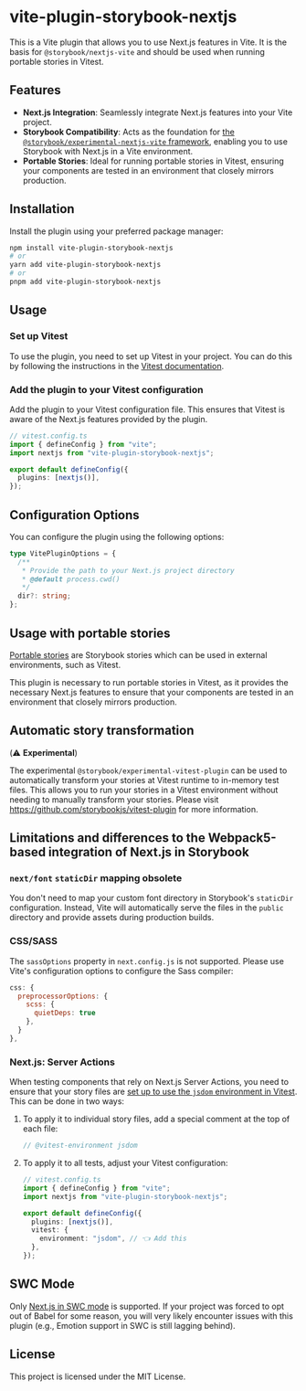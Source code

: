 # vite-plugin-storybook-nextjs

This is a Vite plugin that allows you to use Next.js features in Vite. It is the basis for `@storybook/nextjs-vite` and should be used when running portable stories in Vitest.

## Features

- **Next.js Integration**: Seamlessly integrate Next.js features into your Vite project.
- **Storybook Compatibility**: Acts as the foundation for [the `@storybook/experimental-nextjs-vite` framework](https://storybook.js.org/docs/get-started/frameworks/nextjs#with-vite), enabling you to use Storybook with Next.js in a Vite environment.
- **Portable Stories**: Ideal for running portable stories in Vitest, ensuring your components are tested in an environment that closely mirrors production.

## Installation

Install the plugin using your preferred package manager:

```sh
npm install vite-plugin-storybook-nextjs
# or
yarn add vite-plugin-storybook-nextjs
# or
pnpm add vite-plugin-storybook-nextjs
```

## Usage

### Set up Vitest

To use the plugin, you need to set up Vitest in your project. You can do this by following the instructions in the [Vitest documentation](https://vitest.dev/guide/).

### Add the plugin to your Vitest configuration

Add the plugin to your Vitest configuration file. This ensures that Vitest is aware of the Next.js features provided by the plugin.

```ts
// vitest.config.ts
import { defineConfig } from "vite";
import nextjs from "vite-plugin-storybook-nextjs";

export default defineConfig({
  plugins: [nextjs()],
});
```

## Configuration Options

You can configure the plugin using the following options:

```ts
type VitePluginOptions = {
  /**
   * Provide the path to your Next.js project directory
   * @default process.cwd()
   */
  dir?: string;
};
```

## Usage with portable stories

[Portable stories](https://storybook.js.org/docs/api/portable-stories/portable-stories-vitest) are Storybook stories which can be used in external environments, such as Vitest.

This plugin is necessary to run portable stories in Vitest, as it provides the necessary Next.js features to ensure that your components are tested in an environment that closely mirrors production.

## Automatic story transformation

(⚠️ **Experimental**)

The experimental `@storybook/experimental-vitest-plugin` can be used to automatically transform your stories at Vitest runtime to in-memory test files. This allows you to run your stories in a Vitest environment without needing to manually transform your stories. Please visit https://github.com/storybookjs/vitest-plugin for more information.

## Limitations and differences to the Webpack5-based integration of Next.js in Storybook

### `next/font` `staticDir` mapping obsolete

You don't need to map your custom font directory in Storybook's `staticDir` configuration. Instead, Vite will automatically serve the files in the `public` directory and provide assets during production builds.

### CSS/SASS

The `sassOptions` property in `next.config.js` is not supported. Please use Vite's configuration options to configure the Sass compiler:

```js
css: {
  preprocessorOptions: {
    scss: {
      quietDeps: true
    },
  }
},
```

### Next.js: Server Actions

When testing components that rely on Next.js Server Actions, you need to ensure that your story files are [set up to use the `jsdom` environment in Vitest](https://vitest.dev/config/#environment). This can be done in two ways:

1. To apply it to individual story files, add a special comment at the top of each file:

   ```js
   // @vitest-environment jsdom
   ```
2. To apply it to all tests, adjust your Vitest configuration:
   
   ```ts
   // vitest.config.ts
   import { defineConfig } from "vite";
   import nextjs from "vite-plugin-storybook-nextjs";

   export default defineConfig({
     plugins: [nextjs()],
     vitest: {
       environment: "jsdom", // 👈 Add this
     },
   });
   ```

## SWC Mode

Only [Next.js in SWC mode](https://nextjs.org/docs/architecture/nextjs-compiler) is supported. If your project was forced to opt out of Babel for some reason, you will very likely encounter issues with this plugin (e.g., Emotion support in SWC is still lagging behind).

## License

This project is licensed under the MIT License.

